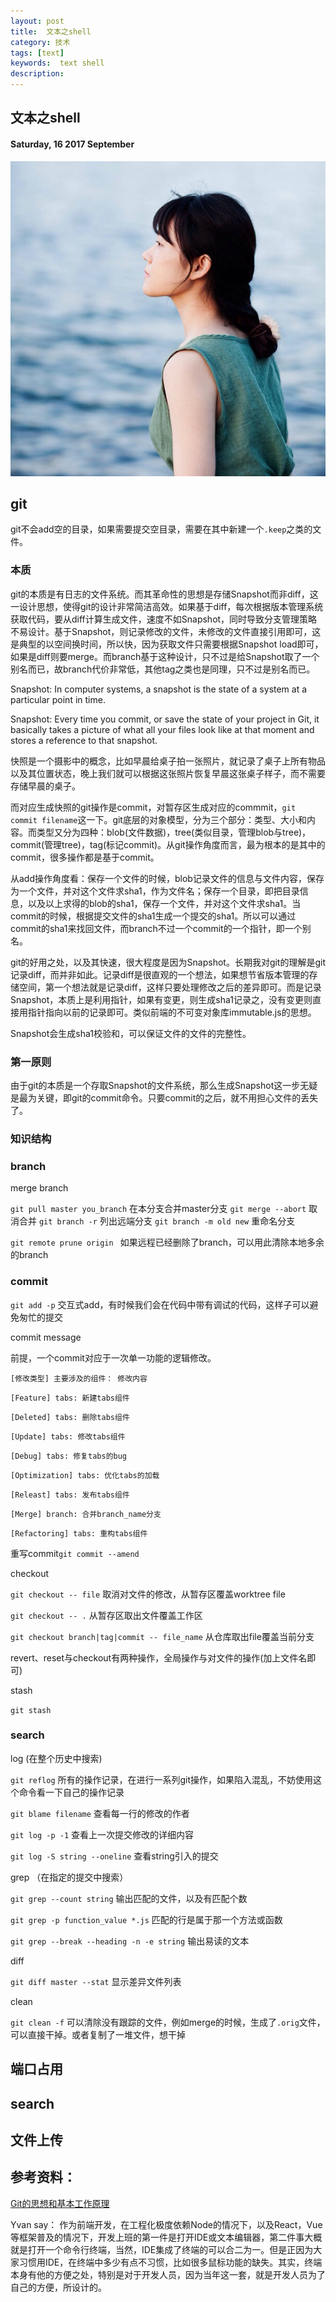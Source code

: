 ```yaml
---
layout: post
title:  文本之shell
category: 技术
tags: [text]
keywords:  text shell
description:
---
```


##  文本之shell

#### Saturday, 16  2017 September

![ChengBi](/../../assets/img/tech/2017/ChengBi_2.jpg)

## git

git不会add空的目录，如果需要提交空目录，需要在其中新建一个`.keep`之类的文件。

### 本质

git的本质是有日志的文件系统。而其革命性的思想是存储Snapshot而非diff，这一设计思想，使得git的设计非常简洁高效。如果基于diff，每次根据版本管理系统获取代码，要从diff计算生成文件，速度不如Snapshot，同时导致分支管理策略不易设计。基于Snapshot，则记录修改的文件，未修改的文件直接引用即可，这是典型的以空间换时间，所以快，因为获取文件只需要根据Snapshot load即可，如果是diff则要merge。而branch基于这种设计，只不过是给Snapshot取了一个别名而已，故branch代价非常低，其他tag之类也是同理，只不过是别名而已。

Snapshot: In computer systems, a snapshot is the state of a system at a particular point in time.

Snapshot: Every time you commit, or save the state of your project in Git, it basically takes a picture of what all your files look like at that moment and stores a reference to that snapshot.

快照是一个摄影中的概念，比如早晨给桌子拍一张照片，就记录了桌子上所有物品以及其位置状态，晚上我们就可以根据这张照片恢复早晨这张桌子样子，而不需要存储早晨的桌子。

而对应生成快照的git操作是commit，对暂存区生成对应的commmit，`git commit filename`这一下。git底层的对象模型，分为三个部分：类型、大小和内容。而类型又分为四种：blob(文件数据)，tree(类似目录，管理blob与tree)，commit(管理tree)，tag(标记commit)。从git操作角度而言，最为根本的是其中的commit，很多操作都是基于commit。

从add操作角度看：保存一个文件的时候，blob记录文件的信息与文件内容，保存为一个文件，并对这个文件求sha1，作为文件名；保存一个目录，即把目录信息，以及以上求得的blob的sha1，保存一个文件，并对这个文件求sha1。当commit的时候，根据提交文件的sha1生成一个提交的sha1。所以可以通过commit的sha1来找回文件，而branch不过一个commit的一个指针，即一个别名。

git的好用之处，以及其快速，很大程度是因为Snapshot。长期我对git的理解是git记录diff，而并非如此。记录diff是很直观的一个想法，如果想节省版本管理的存储空间，第一个想法就是记录diff，这样只要处理修改之后的差异即可。而是记录Snapshot，本质上是利用指针，如果有变更，则生成sha1记录之，没有变更则直接用指针指向以前的记录即可。类似前端的不可变对象库immutable.js的思想。

Snapshot会生成sha1校验和，可以保证文件的文件的完整性。

### 第一原则

由于git的本质是一个存取Snapshot的文件系统，那么生成Snapshot这一步无疑是最为关键，即git的commit命令。只要commit的之后，就不用担心文件的丢失了。

### 知识结构

### branch

merge branch

`git pull master you_branch` 在本分支合并master分支
`git merge --abort` 取消合并
`git branch -r` 列出远端分支
`git branch -m old new` 重命名分支

`git remote prune origin ` 如果远程已经删除了branch，可以用此清除本地多余的branch


### commit

`git add -p` 交互式add，有时候我们会在代码中带有调试的代码，这样子可以避免匆忙的提交

commit message

前提，一个commit对应于一次单一功能的逻辑修改。  

`[修改类型] 主要涉及的组件： 修改内容`

`[Feature] tabs: 新建tabs组件`

`[Deleted] tabs: 删除tabs组件`

`[Update] tabs: 修改tabs组件`

`[Debug] tabs: 修复tabs的bug`

`[Optimization] tabs: 优化tabs的加载`

`[Releast] tabs: 发布tabs组件`

`[Merge] branch: 合并branch_name分支`

`[Refactoring] tabs: 重构tabs组件`

重写commit`git commit --amend`

checkout

`git checkout -- file` 取消对文件的修改，从暂存区覆盖worktree file

`git checkout -- .` 从暂存区取出文件覆盖工作区

`git checkout branch|tag|commit -- file_name` 从仓库取出file覆盖当前分支

revert、reset与checkout有两种操作，全局操作与对文件的操作(加上文件名即可)

stash

`git stash`

### search

log (在整个历史中搜索)

`git reflog` 所有的操作记录，在进行一系列git操作，如果陷入混乱，不妨使用这个命令看一下自己的操作记录

`git blame filename` 查看每一行的修改的作者

`git log -p -1` 查看上一次提交修改的详细内容

`git log -S string --oneline` 查看string引入的提交



grep （在指定的提交中搜索）

`git grep --count string`  输出匹配的文件，以及有匹配个数

`git grep -p function_value *.js` 匹配的行是属于那一个方法或函数

`git grep --break --heading -n -e string` 输出易读的文本


diff

`git diff master --stat` 显示差异文件列表

clean

`git clean -f` 可以清除没有跟踪的文件，例如merge的时候，生成了`.orig`文件，可以直接干掉。或者复制了一堆文件，想干掉


## 端口占用

## search

## 文件上传




## 参考资料：

[Git的思想和基本工作原理](http://www.nowamagic.net/academy/detail/48160210)



Yvan say： 作为前端开发，在工程化极度依赖Node的情况下，以及React，Vue等框架普及的情况下，开发上班的第一件是打开IDE或文本编辑器，第二件事大概就是打开一个命令行终端，当然，IDE集成了终端的可以合二为一。但是正因为大家习惯用IDE，在终端中多少有点不习惯，比如很多鼠标功能的缺失。其实，终端本身有他的方便之处，特别是对于开发人员，因为当年这一套，就是开发人员为了自己的方便，所设计的。

